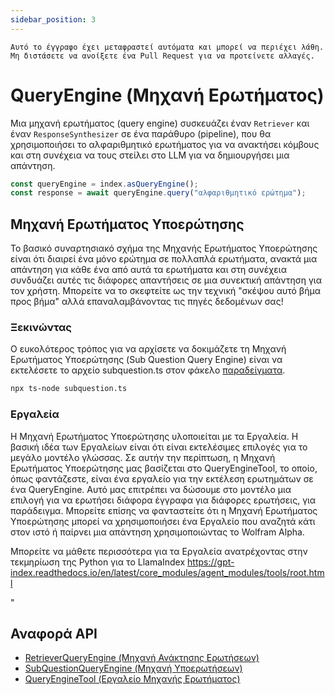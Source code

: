 ```yaml
---
sidebar_position: 3
---
```


`Αυτό το έγγραφο έχει μεταφραστεί αυτόματα και μπορεί να περιέχει λάθη. Μη διστάσετε να ανοίξετε ένα Pull Request για να προτείνετε αλλαγές.`

# QueryEngine (Μηχανή Ερωτήματος)

Μια μηχανή ερωτήματος (query engine) συσκευάζει έναν `Retriever` και έναν `ResponseSynthesizer` σε ένα παράθυρο (pipeline), που θα χρησιμοποιήσει το αλφαριθμητικό ερωτήματος για να ανακτήσει κόμβους και στη συνέχεια να τους στείλει στο LLM για να δημιουργήσει μια απάντηση.

```typescript
const queryEngine = index.asQueryEngine();
const response = await queryEngine.query("αλφαριθμητικό ερώτημα");
```

## Μηχανή Ερωτήματος Υποερώτησης

Το βασικό συναρτησιακό σχήμα της Μηχανής Ερωτήματος Υποερώτησης είναι ότι διαιρεί ένα μόνο ερώτημα σε πολλαπλά ερωτήματα, ανακτά μια απάντηση για κάθε ένα από αυτά τα ερωτήματα και στη συνέχεια συνδυάζει αυτές τις διάφορες απαντήσεις σε μια συνεκτική απάντηση για τον χρήστη. Μπορείτε να το σκεφτείτε ως την τεχνική "σκέψου αυτό βήμα προς βήμα" αλλά επαναλαμβάνοντας τις πηγές δεδομένων σας!

### Ξεκινώντας

Ο ευκολότερος τρόπος για να αρχίσετε να δοκιμάζετε τη Μηχανή Ερωτήματος Υποερώτησης (Sub Question Query Engine) είναι να εκτελέσετε το αρχείο subquestion.ts στον φάκελο [παραδείγματα](https://github.com/run-llama/LlamaIndexTS/blob/main/examples/subquestion.ts).

```bash
npx ts-node subquestion.ts
```

### Εργαλεία

Η Μηχανή Ερωτήματος Υποερώτησης υλοποιείται με τα Εργαλεία. Η βασική ιδέα των Εργαλείων είναι ότι είναι εκτελέσιμες επιλογές για το μεγάλο μοντέλο γλώσσας. Σε αυτήν την περίπτωση, η Μηχανή Ερωτήματος Υποερώτησης μας βασίζεται στο QueryEngineTool, το οποίο, όπως φαντάζεστε, είναι ένα εργαλείο για την εκτέλεση ερωτημάτων σε ένα QueryEngine. Αυτό μας επιτρέπει να δώσουμε στο μοντέλο μια επιλογή για να ερωτήσει διάφορα έγγραφα για διάφορες ερωτήσεις, για παράδειγμα. Μπορείτε επίσης να φανταστείτε ότι η Μηχανή Ερωτήματος Υποερώτησης μπορεί να χρησιμοποιήσει ένα Εργαλείο που αναζητά κάτι στον ιστό ή παίρνει μια απάντηση χρησιμοποιώντας το Wolfram Alpha.

Μπορείτε να μάθετε περισσότερα για τα Εργαλεία ανατρέχοντας στην τεκμηρίωση της Python για το LlamaIndex https://gpt-index.readthedocs.io/en/latest/core_modules/agent_modules/tools/root.html

"

## Αναφορά API

- [RetrieverQueryEngine (Μηχανή Ανάκτησης Ερωτήσεων)](../../api/classes/RetrieverQueryEngine.md)
- [SubQuestionQueryEngine (Μηχανή Υποερωτήσεων)](../../api/classes/SubQuestionQueryEngine.md)
- [QueryEngineTool (Εργαλείο Μηχανής Ερωτήματος)](../../api/interfaces/QueryEngineTool.md)
